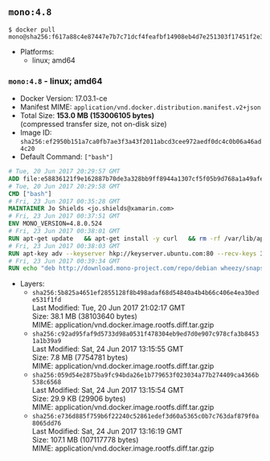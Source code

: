 ## `mono:4.8`

```console
$ docker pull mono@sha256:f617a88c4e87447e7b7c71dcf4feafbf14908eb4d7e251303f17451f2e3b700a
```

-	Platforms:
	-	linux; amd64

### `mono:4.8` - linux; amd64

-	Docker Version: 17.03.1-ce
-	Manifest MIME: `application/vnd.docker.distribution.manifest.v2+json`
-	Total Size: **153.0 MB (153006105 bytes)**  
	(compressed transfer size, not on-disk size)
-	Image ID: `sha256:ef2950b151a7ca0fb7ae3f3a43f2011abcd3cee972aedf0dc4c0b06a46ad4c20`
-	Default Command: `["bash"]`

```dockerfile
# Tue, 20 Jun 2017 20:29:57 GMT
ADD file:e58836121f9e162887b70de3a328bb9ff8944a1307cf5f05b9d768a1a49afe60 in / 
# Tue, 20 Jun 2017 20:29:58 GMT
CMD ["bash"]
# Fri, 23 Jun 2017 00:35:28 GMT
MAINTAINER Jo Shields <jo.shields@xamarin.com>
# Fri, 23 Jun 2017 00:37:51 GMT
ENV MONO_VERSION=4.8.0.524
# Fri, 23 Jun 2017 00:38:01 GMT
RUN apt-get update   && apt-get install -y curl   && rm -rf /var/lib/apt/lists/*
# Fri, 23 Jun 2017 00:38:03 GMT
RUN apt-key adv --keyserver hkp://keyserver.ubuntu.com:80 --recv-keys 3FA7E0328081BFF6A14DA29AA6A19B38D3D831EF
# Fri, 23 Jun 2017 00:39:34 GMT
RUN echo "deb http://download.mono-project.com/repo/debian wheezy/snapshots/$MONO_VERSION main" > /etc/apt/sources.list.d/mono-xamarin.list   && apt-get update   && apt-get install -y binutils mono-devel ca-certificates-mono fsharp mono-vbnc nuget referenceassemblies-pcl   && rm -rf /var/lib/apt/lists/* /tmp/*
```

-	Layers:
	-	`sha256:5b825a4651ef2855128f8b498adaf68d54840a4b4b66c406e4ea30ede531f1fd`  
		Last Modified: Tue, 20 Jun 2017 21:02:17 GMT  
		Size: 38.1 MB (38103640 bytes)  
		MIME: application/vnd.docker.image.rootfs.diff.tar.gzip
	-	`sha256:c92ad95faf9d5733d98a0531f478304eb9ed7d0e907c978cfa3b84531a1b39a9`  
		Last Modified: Sat, 24 Jun 2017 13:15:55 GMT  
		Size: 7.8 MB (7754781 bytes)  
		MIME: application/vnd.docker.image.rootfs.diff.tar.gzip
	-	`sha256:059d54e2875ba9fc94bda26e1b779653f023034a77b274409ca4366b538c6568`  
		Last Modified: Sat, 24 Jun 2017 13:15:54 GMT  
		Size: 29.9 KB (29906 bytes)  
		MIME: application/vnd.docker.image.rootfs.diff.tar.gzip
	-	`sha256:e736d885f759b6f22240c52861edef3d60a5365c0b7c763daf879f0a8065dd76`  
		Last Modified: Sat, 24 Jun 2017 13:16:19 GMT  
		Size: 107.1 MB (107117778 bytes)  
		MIME: application/vnd.docker.image.rootfs.diff.tar.gzip
